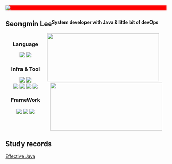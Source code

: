 <div align=left, style="background-color: red;"><a href="https://hits.seeyoufarm.com"><img src="https://hits.seeyoufarm.com/api/count/incr/badge.svg?url=https%3A%2F%2Fgithub.com%2F2smin&count_bg=%23050505&title_bg=%23555555&icon=github.svg&icon_color=%23E7E7E7&title=hits&edge_flat=false"/></a></div>

<div align=center style="display: flex; align-items: center;">
  <h2>Seongmin Lee</h2>
  <h4>System developer with Java & little bit of devOps</h4>
</div>

<div style="display: flex; justify-content: space-between;">
  <div style="width: 48%;">
    
  <div align=center>
    <h3>Language</h3>
    <img src="https://img.shields.io/badge/java-007396?style=for-the-badge&logo=java&logoColor=white">
    <img src="https://img.shields.io/badge/Go-00ADD8?style=for-the-badge&logo=Go&logoColor=white">
  </div>
  
  <div align=center>
     <h3>Infra & Tool</h3>
    <img src="https://img.shields.io/badge/Linux-FCC624?style=for-the-badge&logo=Linux&logoColor=black">
    <img src="https://img.shields.io/badge/Apache Tomcat-F8DC75?style=for-the-badge&logo=ApacheTomcat&logoColor=black">
      <br>
    <img src="https://img.shields.io/badge/Kubernetes-326CE5?style=for-the-badge&logo=Kubernetes&logoColor=white">
     <img src="https://img.shields.io/badge/Docker-2496ED?style=for-the-badge&logo=Docker&logoColor=white">
    <img src="https://img.shields.io/badge/AWS-232F3E?style=for-the-badge&logo=AmazonAWS&logoColor=white">
    <img src="https://img.shields.io/badge/OpenShift-EE0000?style=for-the-badge&logo=RedHatOpenShift&logoColor=white">
  </div>

  <div align=center>
    <h3>FrameWork</h3>
       <img src="https://img.shields.io/badge/netty-232F3E?style=for-the-badge&logo=netty&logoColor=white">
    <img src="https://img.shields.io/badge/spring-6DB33F?style=for-the-badge&logo=spring&logoColor=white">
    <img src="https://img.shields.io/badge/springboot-6DB33F?style=for-the-badge&logo=springboot&logoColor=white">
  </div>
  
  </div>
  <br>
  <br>

  <div align=center>
    <img width="350px" height="150px" src="https://github-readme-stats.vercel.app/api?username=2smin&theme=dark"></a>
    &nbsp&nbsp&nbsp&nbsp
    <img width="350px" height="150px" src="http://mazassumnida.wtf/api/generate_badge?boj=planner262"></a>
  </div>
</div>

## Study records
[Effective Java](https://www.notion.so/Team-study-record-744cc393a3384be58f9d21c1429f2726?pvs=4)

  
